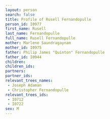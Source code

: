 ```yaml
---
layout: person
search: false
title: Profile of Rusell Fernandopulle
person_id: I0977
first_name: Rusell
last_name: Fernandopulle
full_name: Rusell Fernandopulle
mother: Marlene Saundragaynam
mother_id: I0975
father: Philip James "Quinton" Fernandopulle
father_id: I0944
children:
children_ids:
partners:
partner_ids:
relevant_trees_names:
 - Joseph Adaman
 - Christopher Fernandopulle
relevant_trees_ids:
 - I0712
 - I0722
sex: M
---
```



